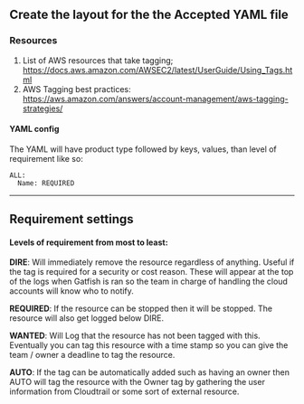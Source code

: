 ## Create the layout for the the Accepted YAML file
### Resources
1. List of AWS resources that take tagging; https://docs.aws.amazon.com/AWSEC2/latest/UserGuide/Using_Tags.html
2. AWS Tagging best practices: https://aws.amazon.com/answers/account-management/aws-tagging-strategies/

#### YAML config 
The YAML will have product type followed by keys, values, than level of requirement like so:

```
ALL:
  Name: REQUIRED    
```

---

## Requirement settings
#### Levels of requirement from most to least:

**DIRE**: Will immediately remove the resource regardless of anything. Useful if the tag is required for a security or cost reason. These will appear at the top of the logs when Gatfish is ran so the team in charge of handling the cloud accounts will know who to notify.

**REQUIRED**: If the resource can be stopped then it will be stopped. The resource will also get logged below DIRE.

**WANTED**: Will Log that the resource has not been tagged with this. Eventually you can tag this resource with a time stamp so you can give the team / owner a deadline to tag the resource.

**AUTO**: If the tag can be automatically added such as having an owner then AUTO will tag the resource with the Owner tag by gathering the user information from Cloudtrail or some sort of external resource.
